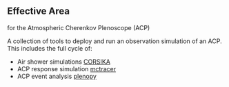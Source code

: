 Effective Area 
--------------
for the Atmospheric Cherenkov Plenoscope (ACP)

A collection of tools to deploy and run an observation simulation of an ACP. This includes the full cycle of:
- Air shower simulations [CORSIKA](https://github.com/TheBigLebowSky/custom_corsika)
- ACP response simulation [mctracer](https://github.com/TheBigLebowSky/mctracer)
- ACP event analysis [plenopy](https://github.com/TheBigLebowSky/plenopy)
